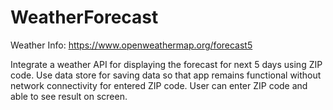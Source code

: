 # WeatherForecast

Weather Info:
https://www.openweathermap.org/forecast5

Integrate a weather API for displaying the forecast for next 5 days using ZIP code.
Use data store for saving data so that app remains functional without network connectivity for entered ZIP code.
User can enter ZIP code and able to see result on screen.
 
